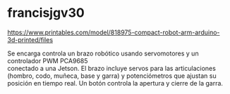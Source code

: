 # francisjgv30
https://www.printables.com/model/818975-compact-robot-arm-arduino-3d-printed/files 

Se encarga controla un brazo robótico usando servomotores y un controlador PWM PCA9685  
conectado a una Jetson. El brazo incluye servos para las articulaciones (hombro, codo, muñeca, base y garra)
y potenciómetros que ajustan su posición en tiempo real. Un botón controla la apertura y cierre de la garra.
